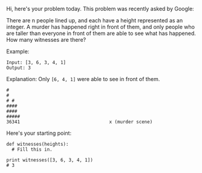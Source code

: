 Hi, here's your problem today. This problem was recently asked by Google:

There are n people lined up, and each have a height represented as an integer. A murder has happened right in front of them, and only people who are taller than everyone in front of them are able to see what has happened. How many witnesses are there?

Example:
```
Input: [3, 6, 3, 4, 1]  
Output: 3
```
Explanation: Only `[6, 4, 1]` were able to see in front of them.
 ```
 #
 #
 # #
####
####
#####
36341                                 x (murder scene)
```
Here's your starting point:
```
def witnesses(heights):
  # Fill this in.

print witnesses([3, 6, 3, 4, 1])
# 3
```